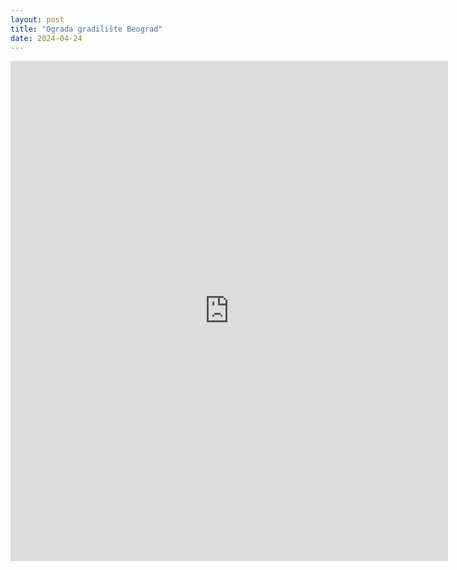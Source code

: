 ```yaml
---
layout: post
title: "Ograda gradilište Beograd"
date: 2024-04-24
---
```


<div style="text-align: center;">
  <iframe src="https://www.facebook.com/plugins/post.php?href=https%3A%2F%2Fwww.facebook.com%2Fweldingmont%2Fposts%2Fpfbid0YHe2JzTTgr1rPmaUnY1qiVT72NrRydYbuiAhqXYBS89iP2R6f5oVFQ6scA38uDCQl&show_text=true&width=700" width="700" height="800" style="border:none;overflow:hidden" scrolling="no" frameborder="0" allowfullscreen allow="autoplay; clipboard-write; encrypted-media; picture-in-picture; web-share"></iframe>
</div>
